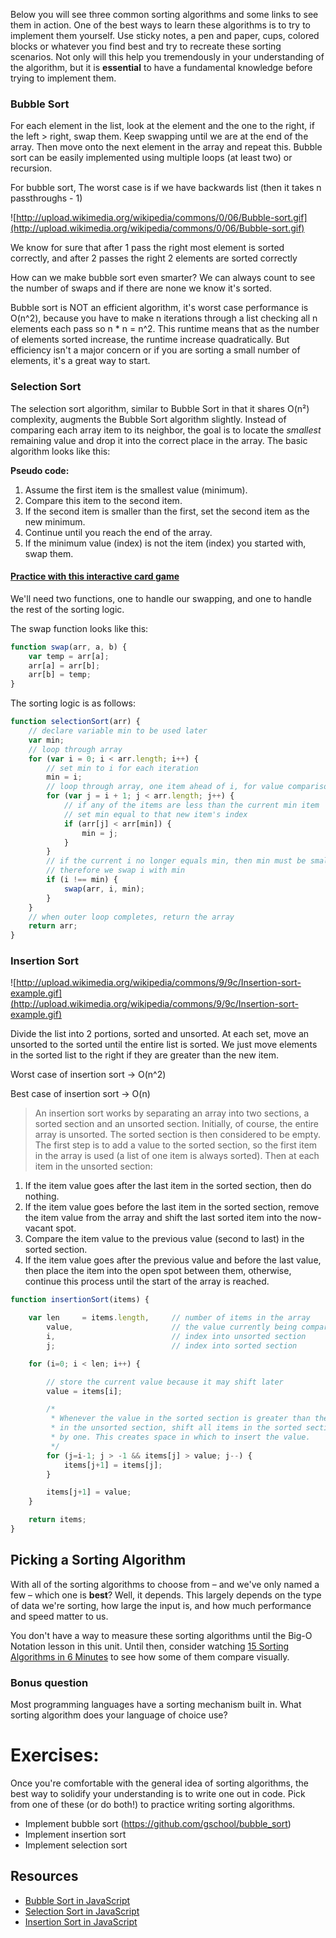 
Below you will see three common sorting algorithms and some links to see them in action. One of the best ways to learn these algorithms is to try to implement them yourself. Use sticky notes, a pen and paper, cups, colored blocks or whatever you find best and try to recreate these sorting scenarios. Not only will this help you tremendously in your understanding of the algorithm, but it is __essential__ to have a fundamental knowledge before trying to implement them.

### Bubble Sort

For each element in the list, look at the element and the one to the right, if the left > right, swap them. Keep swapping until we are at the end of the array. Then move onto the next element in the array and repeat this. Bubble sort can be easily implemented using multiple loops (at least two) or recursion.

For bubble sort, The worst case is if we have backwards list (then it takes n passthroughs - 1)

![http://upload.wikimedia.org/wikipedia/commons/0/06/Bubble-sort.gif](http://upload.wikimedia.org/wikipedia/commons/0/06/Bubble-sort.gif)

We know for sure that after 1 pass the right most element is sorted correctly, and after 2 passes the right 2 elements are sorted correctly

How can we make bubble sort even smarter? We can always count to see the number of swaps and if there are none we know it's sorted.

Bubble sort is NOT an efficient algorithm, it's worst case performance is O(n^2), because you have to make n iterations through a list checking all n elements each pass so n * n = n^2. This runtime means that as the number of elements sorted increase, the runtime increase quadratically. But efficiency isn't a major concern or if you are sorting a small number of elements, it's a great way to start.

###  Selection Sort

The selection sort algorithm, similar to Bubble Sort in that it shares O(n²) complexity, augments the Bubble Sort algorithm slightly. Instead of comparing each array item to its neighbor, the goal is to locate the *smallest* remaining value and drop it into the correct place in the array. The basic algorithm looks like this:

**Pseudo code:**

1. Assume the first item is the smallest value (minimum).
1. Compare this item to the second item.
1. If the second item is smaller than the first, set the second item as the new minimum.
1. Continue until you reach the end of the array.
1. If the minimum value (index) is not the item (index) you started with, swap them.

#### [Practice with this interactive card game](https://www.khanacademy.org/computing/computer-science/algorithms/sorting-algorithms/a/sorting)

We'll need two functions, one to handle our swapping, and one to handle the rest of the sorting logic.

The swap function looks like this:

```js
function swap(arr, a, b) {
    var temp = arr[a];
    arr[a] = arr[b];
    arr[b] = temp;
}
```

The sorting logic is as follows:

```js
function selectionSort(arr) {
    // declare variable min to be used later
    var min;
    // loop through array
    for (var i = 0; i < arr.length; i++) {
        // set min to i for each iteration
        min = i;
        // loop through array, one item ahead of i, for value comparisons
        for (var j = i + 1; j < arr.length; j++) {
            // if any of the items are less than the current min item
            // set min equal to that new item's index
            if (arr[j] < arr[min]) {
                min = j;
            }
        }
        // if the current i no longer equals min, then min must be smaller
        // therefore we swap i with min
        if (i !== min) {
            swap(arr, i, min);
        }
    }
    // when outer loop completes, return the array
    return arr;
}
```

### Insertion Sort

![http://upload.wikimedia.org/wikipedia/commons/9/9c/Insertion-sort-example.gif](http://upload.wikimedia.org/wikipedia/commons/9/9c/Insertion-sort-example.gif)

Divide the list into 2 portions, sorted and unsorted. At each set, move an unsorted to the sorted until the entire list is sorted. We just move elements in the sorted list to the right if they are greater than the new item.

Worst case of insertion sort -> O(n^2)

Best case of insertion sort -> O(n)

> An insertion sort works by separating an array into two sections, a sorted section and an unsorted section. Initially, of course, the entire array is unsorted. The sorted section is then considered to be empty. The first step is to add a value to the sorted section, so the first item in the array is used (a list of one item is always sorted). Then at each item in the unsorted section:

1. If the item value goes after the last item in the sorted section, then do nothing.
1. If the item value goes before the last item in the sorted section, remove the item value from the array and shift the last sorted item into the now-vacant spot.
1. Compare the item value to the previous value (second to last) in the sorted section.
1. If the item value goes after the previous value and before the last value, then place the item into the open spot between them, otherwise, continue this process until the start of the array is reached.

```js
function insertionSort(items) {

    var len     = items.length,     // number of items in the array
        value,                      // the value currently being compared
        i,                          // index into unsorted section
        j;                          // index into sorted section

    for (i=0; i < len; i++) {

        // store the current value because it may shift later
        value = items[i];

        /*
         * Whenever the value in the sorted section is greater than the value
         * in the unsorted section, shift all items in the sorted section over
         * by one. This creates space in which to insert the value.
         */
        for (j=i-1; j > -1 && items[j] > value; j--) {
            items[j+1] = items[j];
        }

        items[j+1] = value;
    }

    return items;
}
```

## Picking a Sorting Algorithm

With all of the sorting algorithms to choose from – and we've only named a few – which one is **best**? Well, it depends. This largely depends on the type of data we're sorting, how large the input is, and how much performance and speed matter to us.

You don't have a way to measure these sorting algorithms until the Big-O Notation lesson in this unit. Until then, consider watching [15 Sorting Algorithms in 6 Minutes](https://www.youtube.com/watch?v=kPRA0W1kECg) to see how some of them compare visually.

### Bonus question

Most programming languages have a sorting mechanism built in. What sorting algorithm does your language of choice use?

# Exercises:

Once you're comfortable with the general idea of sorting algorithms, the best way to solidify your understanding is to write one out in code. Pick from one of these (or do both!) to practice writing sorting algorithms.

- Implement bubble sort (https://github.com/gschool/bubble_sort)
- Implement insertion sort
- Implement selection sort

## Resources
* [Bubble Sort in JavaScript](http://www.nczonline.net/blog/2009/05/26/computer-science-in-javascript-bubble-sort/)
* [Selection Sort in JavaScript](http://www.nczonline.net/blog/2009/09/08/computer-science-in-javascript-selection-sort/)
* [Insertion Sort in JavaScript](http://www.nczonline.net/blog/2012/09/17/computer-science-in-javascript-insertion-sort/)
